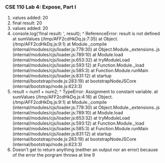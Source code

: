 ### CSE 110 Lab 4: Expose, Part I
1. values added:  20
2. final result:  20
3. values added:  20
4. console.log('final result: ', result);
                                    ^
ReferenceError: result is not defined
    at sumValues (/tmp/AFF2cdHkDq.js:7:35)
    at Object.<anonymous> (/tmp/AFF2cdHkDq.js:9:1)
    at Module._compile (internal/modules/cjs/loader.js:778:30)
    at Object.Module._extensions..js (internal/modules/cjs/loader.js:789:10)
    at Module.load (internal/modules/cjs/loader.js:653:32)
    at tryModuleLoad (internal/modules/cjs/loader.js:593:12)
    at Function.Module._load (internal/modules/cjs/loader.js:585:3)
    at Function.Module.runMain (internal/modules/cjs/loader.js:831:12)
    at startup (internal/bootstrap/node.js:283:19)
    at bootstrapNodeJSCore (internal/bootstrap/node.js:623:3)
5. result = num1 + num2;
               ^
TypeError: Assignment to constant variable.
    at sumValues (/tmp/AFF2cdHkDq.js:4:16)
    at Object.<anonymous> (/tmp/AFF2cdHkDq.js:9:1)
    at Module._compile (internal/modules/cjs/loader.js:778:30)
    at Object.Module._extensions..js (internal/modules/cjs/loader.js:789:10)
    at Module.load (internal/modules/cjs/loader.js:653:32)
    at tryModuleLoad (internal/modules/cjs/loader.js:593:12)
    at Function.Module._load (internal/modules/cjs/loader.js:585:3)
    at Function.Module.runMain (internal/modules/cjs/loader.js:831:12)
    at startup (internal/bootstrap/node.js:283:19)
    at bootstrapNodeJSCore (internal/bootstrap/node.js:623:3)
6. Doesn't get to return anything (neither an output nor an error) because of the error the porgram throws at line 9

